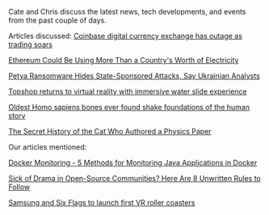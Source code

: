 
Cate and Chris discuss the latest news, tech developments, and events from the past couple of days.

Articles discussed:
[Coinbase digital currency exchange has outage as trading soars](http://www.theage.com.au/technology/technology-news/coinbase-digital-currency-exchange-has-outage-as-trading-soars-20170613-gwpw8s.html)

[Ethereum Could Be Using More Than a Country's Worth of Electricity](https://futurism.com/ethereum-could-be-using-more-than-a-countrys-worth-of-electricity/)

[Petya Ransomware Hides State-Sponsored Attacks, Say Ukrainian Analysts](https://www.wired.com/story/petya-ransomware-ukraine/)

[Topshop returns to virtual reality with immersive water slide experience](http://fashionandmash.com/2017/05/25/topshop-vr-water-slide/)

[Oldest Homo sapiens bones ever found shake foundations of the human story](https://www.theguardian.com/science/2017/jun/07/oldest-homo-sapiens-bones-ever-found-shake-foundations-of-the-human-story)

[The Secret History of the Cat Who Authored a Physics Paper](http://gizmodo.com/the-secret-history-of-the-cat-who-authored-a-physics-pa-1795958374)

Our articles mentioned:

[Docker Monitoring - 5 Methods for Monitoring Java Applications in Docker
](http://blog.takipi.com/docker-monitoring-5-methods-for-monitoring-java-applications-in-docker/)

[Sick of Drama in Open-Source Communities? Here Are 8 Unwritten Rules to Follow](https://dzone.com/articles/sick-of-drama-in-open-source-communities-here-are)

[Samsung and Six Flags to launch first VR roller coasters](https://readwrite.com/2016/03/07/samsung-six-flags-roller-coaster/)

